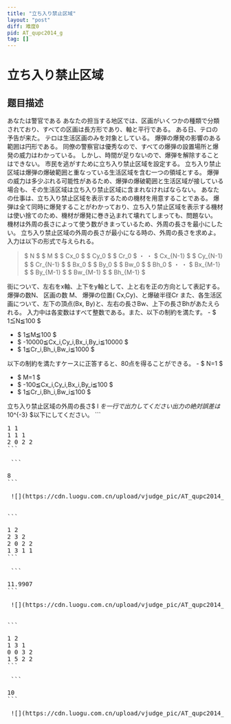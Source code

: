 ```yaml
---
title: "立ち入り禁止区域"
layout: "post"
diff: 难度0
pid: AT_qupc2014_g
tag: []
---
```


# 立ち入り禁止区域

## 题目描述

[problemUrl]: https://atcoder.jp/contests/qupc2014/tasks/qupc2014_g

あなたは警官である あなたの担当する地区では、区画がいくつかの種類で分類されており、すべての区画は長方形であり、軸と平行である。 ある日、テロの予告が来た。 テロは生活区画のみを対象としている。 爆弾の爆発の影響のある範囲は円形である。 同僚の警察官は優秀なので、すべての爆弾の設置場所と爆発の威力はわかっている。 しかし、時間が足りないので、爆弾を解除することはできない。 市民を逃がすために立ち入り禁止区域を設定する。 立ち入り禁止区域は爆弾の爆破範囲と重なっている生活区域を含む一つの領域とする。 爆弾の威力は多少ぶれる可能性があるため、爆弾の爆破範囲と生活区域が接している場合も、その生活区域は立ち入り禁止区域に含まれなければならない。 あなたの仕事は、立ち入り禁止区域を表示するための機材を用意することである。 爆弾は全て同時に爆発することがわかっており、立ち入り禁止区域を表示する機材は使い捨てのため、機材が爆発に巻き込まれて壊れてしまっても、問題ない。 機材は外周の長さによって使う数がきまっているため、外周の長さを最小にしたい。 立ち入り禁止区域の外周の長さが最小になる時の、外周の長さを求めよ。 入力は以下の形式で与えられる。

> $ N $ $ M $ $ Cx_0 $ $ Cy_0 $ $ Cr_0 $ ・ ・ $ Cx_{N-1} $ $ Cy_{N-1} $ $ Cr_{N-1} $ $ Bx_0 $ $ By_0 $ $ Bw_0 $ $ Bh_0 $ ・ ・ $ Bx_{M-1} $ $ By_{M-1} $ $ Bw_{M-1} $ $ Bh_{M-1} $

 街について、左右をx軸、上下をy軸として、上と右を正の方向として表記する。 爆弾の数N、 区画の数 M、 爆弾の位置( Cx,Cy)、と爆破半径Cr また、各生活区画について、左下の頂点(Bx, By)と、左右の長さBw、上下の長さBhがあたえられる。 入力中は各変数はすべて整数である。また、以下の制約を満たす。 - $ 1≦N≦100 $
- $ 1≦M≦100 $
- $ -10000≦Cx_i,Cy_i,Bx_i,By_i≦10000 $
- $ 1≦Cr_i,Bh_i,Bw_i≦1000 $
 
 以下の制約を満たすケースに正答すると、80点を得ることができる。 - $ N=1 $
- $ M=1 $
- $ -100≦Cx_i,Cy_i,Bx_i,By_i≦100 $
- $ 1≦Cr_i,Bh_i,Bw_i≦100 $
 
 立ち入り禁止区域の外周の長さ$ l $を一行で出力してください 出力の絶対誤差は$ 10^{-3} $以下にしてください。 ```
<pre class="prettyprint linenums">
1 1
1 1 1
2 0 2 2
```

 ```
<pre class="prettyprint linenums">
8
```

 ![](https://cdn.luogu.com.cn/upload/vjudge_pic/AT_qupc2014_g/dc5573f3e30ac3569f5a56fef51744e054178480.png)

 
```
<pre class="prettyprint linenums">
1 2
2 3 2
2 0 2 2
1 3 1 1
```

 ```
<pre class="prettyprint linenums">
11.9907
```

 ![](https://cdn.luogu.com.cn/upload/vjudge_pic/AT_qupc2014_g/4e55f092044a287a677132a1a0be7e617376b43a.png)

 
```
<pre class="prettyprint linenums">
1 2
1 3 1
0 0 3 2
1 5 2 2
```

 ```
<pre class="prettyprint linenums">
10
```

 ![](https://cdn.luogu.com.cn/upload/vjudge_pic/AT_qupc2014_g/5668a6d9d326495381dccc677be2b1c679fb226e.png)

